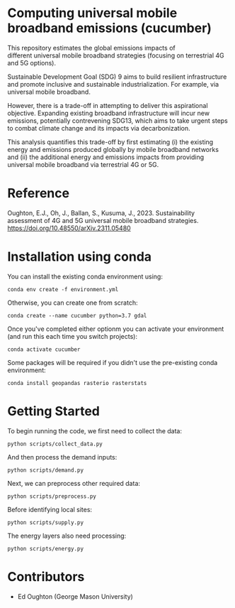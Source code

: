 # Computing universal mobile broadband emissions (cucumber)

This repository estimates the global emissions impacts of  
different universal mobile broadband strategies (focusing on terrestrial 
4G and 5G options).

Sustainable Development Goal (SDG) 9 aims to build resilient infrastructure and 
promote inclusive and sustainable industrialization. For example, via universal 
mobile broadband. 

However, there is a trade-off in attempting to deliver this aspirational 
objective. Expanding existing broadband infrastructure will incur new emissions, 
potentially contrevening SDG13, which aims to take urgent steps to combat 
climate change and its impacts via decarbonization.

This analysis quantifies this trade-off by first estimating (i) the existing 
energy and emissions produced globally by mobile broadband networks and (ii) the 
additional energy and emissions impacts from providing universal mobile 
broadband via terrestrial 4G or 5G. 

Reference
===========

Oughton, E.J., Oh, J., Ballan, S., Kusuma, J., 2023. Sustainability assessment 
of 4G and 5G universal mobile broadband strategies. https://doi.org/10.48550/arXiv.2311.05480


Installation using conda
===========

You can install the existing conda environment using:

    conda env create -f environment.yml
    
Otherwise, you can create one from scratch:

    conda create --name cucumber python=3.7 gdal

Once you've completed either optionm you can activate your environment (and run this each time you switch projects):

    conda activate cucumber

Some packages will be required if you didn't use the pre-existing conda environment:

    conda install geopandas rasterio rasterstats

Getting Started
============

To begin running the code, we first need to collect the data:

    python scripts/collect_data.py

And then process the demand inputs:

    python scripts/demand.py

Next, we can preprocess other required data:

    python scripts/preprocess.py

Before identifying local sites:

    python scripts/supply.py

The energy layers also need processing:

    python scripts/energy.py


Contributors
============
- Ed Oughton (George Mason University)
